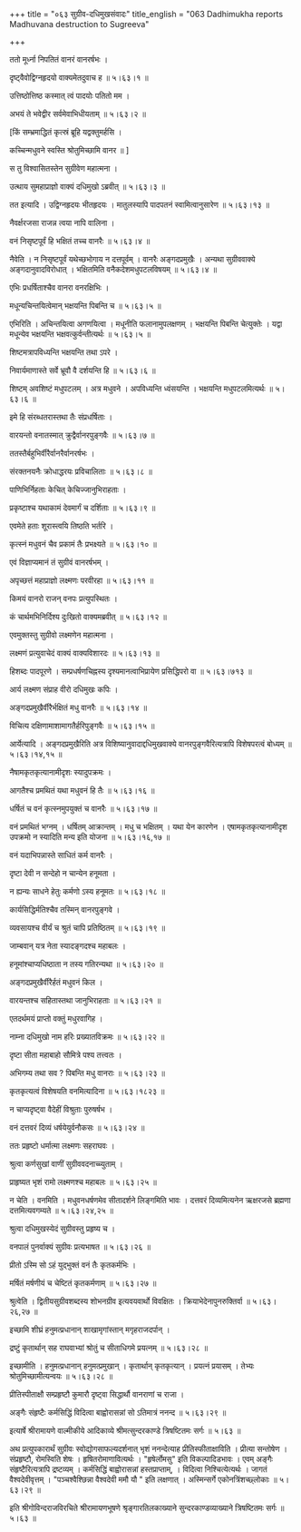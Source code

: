 +++
title = "०६३ सुग्रीव-दधिमुखसंवादः"
title_english = "063 Dadhimukha reports Madhuvana destruction to Sugreeva"

+++


ततो मूर्ध्ना निपतितं वानरं वानरर्षभः ।  

दृष्ट्वैवोद्विग्नहृदयो वाक्यमेतदुवाच ह  ॥  ५।६३।१  ॥   

उत्तिष्ठोत्तिष्ठ कस्मात् त्वं पादयोः पतितो मम ।  

अभयं ते भवेद्वीर सर्वमेवाभिधीयताम्  ॥  ५।६३।२  ॥   

\[किं सम्भ्रमाद्धितं कृत्स्रं ब्रूहि यद्वक्तुमर्हसि ।  

कच्चिन्मधुवने स्वस्ति श्रोतुमिच्छामि वानर  ॥  \]  

स तु विश्वासितस्तेन सुग्रीवेण महात्मना ।  

उत्थाय सुमहाप्राज्ञो वाक्यं दधिमुखो ऽब्रवीत्  ॥  ५।६३।३  ॥   

तत इत्यादि । उद्विग्नहृदयः भीतहृदयः । मातुलस्यापि पादपतनं
स्वामित्वानुसारेण  ॥  ५।६३।१३  ॥   

  

नैवर्क्षरजसा राजन्न त्वया नापि वालिना ।  

वनं निसृष्टपूर्वं हि भक्षितं तच्च वानरैः  ॥  ५।६३।४  ॥   

नैवेति । न निसृष्टपूर्वं यथेच्छभोगाय न दत्तपूर्वम् । वानरैः
अङ्गदप्रमुखैः । अन्यथा सुग्रीववाक्ये अङ्गदानुवादविरोधात् । भक्षितमिति
वनैकदेशमधुपटलविषयम्  ॥  ५।६३।४  ॥   

  

एभिः प्रधर्षिताश्चैव वानरा वनरक्षिभिः ।  

मधून्यचिन्तयित्वेमान् भक्षयन्ति पिबन्ति च  ॥  ५।६३।५  ॥   

एभिरिति । अचिन्तयित्वा अगणयित्वा । मधूनीति फलानामुपलक्षणम् । भक्षयन्ति
पिबन्ति चेत्युक्तेः । यद्वा मधून्येव भक्षयन्ति भक्षवत्कुर्वन्तीत्यर्थः
 ॥  ५।६३।५  ॥   

  

शिष्टमत्रापविध्यन्ति भक्षयन्ति तथा ऽपरे ।  

निवार्यमाणास्ते सर्वे भ्रूवौ वै दर्शयन्ति हि  ॥  ५।६३।६  ॥   

शिष्टम् अवशिष्टं मधुपटलम् । अत्र मधुवने । अपविध्यन्ति ध्वंसयन्ति ।
भक्षयन्ति मधुपटलमित्यर्थः  ॥  ५।६३।६  ॥   

  

इमे हि संरब्धतरास्तथा तैः संप्रधर्षिताः ।  

वारयन्तो वनातस्मात् क्रुद्वैर्वानरपुङ्गवैः  ॥  ५।६३।७  ॥   

ततस्तैर्बहुभिर्वीरैर्वानरैर्वानरर्षभः ।  

संरक्तनयनैः क्रोधाद्धरयः प्रविचालिताः  ॥  ५।६३।८  ॥   

पाणिभिर्निहताः केचित् केचिज्जानुभिराहताः ।  

प्रकृष्टाश्च यथाकामं देवमार्गं च दर्शिताः  ॥  ५।६३।९  ॥   

एवमेते हताः शूरास्त्वयि तिष्ठति भर्तरि ।  

कृत्स्नं मधुवनं चैव प्रकामं तैः प्रभक्ष्यते  ॥  ५।६३।१०  ॥   

एवं विज्ञाप्यमानं तं सुग्रीवं वानरर्षभम् ।  

अपृच्छत्तं महाप्राज्ञो लक्ष्मणः परवीरहा  ॥  ५।६३।११  ॥   

किमयं वानरो राजन् वनपः प्रत्युपस्थितः ।  

कं चार्थमभिनिर्दिश्य दुःखितो वाक्यमब्रवीत्  ॥  ५।६३।१२  ॥   

एवमुक्तस्तु सुग्रीवो लक्ष्मणेन महात्मना ।  

लक्ष्मणं प्रत्युवाचेदं वाक्यं वाक्यविशारदः  ॥  ५।६३।१३  ॥   

हिशब्दः पादपूरणे । सम्प्रधर्षणचिह्नस्य दृश्यमानत्वाभिप्रायेण
प्रसिद्धिपरो वा  ॥  ५।६३।७१३  ॥   

  

आर्य लक्ष्मण संप्राह वीरो दधिमुखः कपिः ।  

अङ्गदप्रमुखैर्वीरैर्भक्षितं मधु वानरैः  ॥  ५।६३।१४  ॥   

विचित्य दक्षिणामाशामागतैर्हरिपुङ्गवैः  ॥  ५।६३।१५  ॥   

आर्येत्यादि । अङ्गदप्रमुखैरिति अत्र विशिष्यानुवादाद्दधिमुखवाक्ये
वानरपुङ्गवैरित्यत्रापि विशेषपरत्वं बोध्यम्  ॥  ५।६३।१४,१५  ॥   

  

नैषामकृतकृत्यानामीदृशः स्यादुपक्रमः ।  

आगतैश्च प्रमथितं यथा मधुवनं हि तैः  ॥  ५।६३।१६  ॥   

धर्षितं च वनं कृत्स्नमुपयुक्तं च वानरैः  ॥  ५।६३।१७  ॥   

वनं प्रमथितं भग्नम् । धर्षितम् आक्रान्तम् । मधु च भक्षितम् । यथा येन
कारणेन । एषामकृतकृत्यानामीदृश उपक्रमो न स्यादिति मन्य इति योजना  ॥ 
५।६३।१६,१७  ॥   

  

वनं यदाभिपन्नास्ते साधितं कर्म वानरैः ।  

दृष्टा देवी न सन्देहो न चान्येन हनूमता ।  

न ह्यन्यः साधने हेतुः कर्मणो ऽस्य हनूमतः  ॥  ५।६३।१८  ॥   

कार्यसिद्धिर्मतिश्चैव तस्मिन् वानरपुङ्गवे ।  

व्यवसायश्च वीर्यं च श्रुतं चापि प्रतिष्ठितम्  ॥  ५।६३।१९  ॥   

जाम्बवान् यत्र नेता स्यादङ्गदश्च महाबलः ।  

हनूमांश्चाप्यधिष्ठाता न तस्य गतिरन्यथा  ॥  ५।६३।२०  ॥   

अङ्गदप्रमुखैर्वीरैर्हतं मधुवनं किल ।  

वारयन्तश्च सहितास्तथा जानुभिराहताः  ॥  ५।६३।२१  ॥   

एतदर्थमयं प्राप्तो वक्तुं मधुरवागिह ।  

नाम्ना दधिमुखो नाम हरिः प्रख्यातविक्रमः  ॥  ५।६३।२२  ॥   

दृष्टा सीता महाबाहो सौमित्रे पश्य तत्त्वतः ।  

अभिगम्य तथा सव ? पिबन्ति मधु वानराः  ॥  ५।६३।२३  ॥   

कृतकृत्यत्वं विशेषयति वनमित्यादिना  ॥  ५।६३।१८२३  ॥   

  

न चाप्यदृष्ट्वा वैदेहीं विश्रुताः पुरुषर्षभ ।  

वनं दत्तवरं दिव्यं धर्षयेयुर्वनौकसः  ॥  ५।६३।२४  ॥   

ततः प्रहृष्टो धर्मात्मा लक्ष्मणः सहराघवः ।  

श्रुत्वा कर्णसुखां वाणीं सुग्रीववदनाच्च्युताम् ।  

प्राहृष्यत भृशं रामो लक्ष्मणश्च महाबलः  ॥  ५।६३।२५  ॥   

न चेति । वनमिति । मधुवनधर्षणमेव सीतादर्शने लिङ्गमिति भावः । दत्तवरं
दिव्यमित्यनेन ऋक्षरजसे ब्रह्मणा दत्तमित्यवगम्यते  ॥  ५।६३।२४,२५  ॥   

  

श्रुत्वा दधिमुखस्येदं सुग्रीवस्तु प्रहृष्य च ।  

वनपालं पुनर्वाक्यं सुग्रीवः प्रत्यभाषत  ॥  ५।६३।२६  ॥   

प्रीतो ऽस्मि सो ऽहं युद्भुक्तं वनं तैः कृतकर्मभिः ।  

मर्षितं मर्षणीयं च चेष्टितं कृतकर्मणाम्  ॥  ५।६३।२७  ॥   

श्रुत्वेति । द्वितीयसुग्रीवशब्दस्य शोभनग्रीव इत्यवयवार्थो विवक्षितः ।
क्रियाभेदेनापुनरुक्तिर्वा  ॥  ५।६३।२६,२७  ॥   

  

इच्छामि शीघ्रं हनुमत्प्रधानान् शाखामृगांस्तान् मगृहराजदर्पान् ।  

द्रष्टुं कृतार्थान् सह राघवाभ्यां श्रोतुं च सीताधिगमे प्रयत्नम्  ॥ 
५।६३।२८  ॥   

इच्छामीति । हनुमत्प्रधानान् हनुमत्प्रमुखान् । कृतार्थान् कृतकृत्यान् ।
प्रयत्नं प्रयासम् । तेभ्यः श्रोतुमिच्छामीत्यन्वयः  ॥  ५।६३।२८  ॥   

  

प्रीतिस्पीताक्षौ सम्प्रहृष्टौ कुमारौ दृष्ट्वा सिद्धार्थौ वानराणां च राजा
।  

अङ्गैः संहृष्टैः कर्मसिद्धिं विदित्वा बाह्वोरासन्नां सो ऽतिमात्रं ननन्द
 ॥  ५।६३।२९  ॥   

इत्यार्षे श्रीरामायणे वाल्मीकीये आदिकाव्ये श्रीमत्सुन्दरकाण्डे
त्रिषष्टितमः सर्गः  ॥  ५।६३  ॥   

अथ प्रत्युपकारार्थं सुग्रीवः स्वोद्योगसाफल्यदर्शनात् भृशं ननन्देत्याह
प्रीतिस्फीताक्षाविति । प्रीत्या सन्तोषेण । संप्रहृष्टौ, रोमस्विति शेषः ।
हृषितरोमाणावित्यर्थः । "हृषेर्लोमसु" इति विकल्पादिडभावः । एवम् अङ्गैः
संहृष्टैरित्यत्रापि द्रष्टव्यम् । कर्मसिद्धिं बाह्वोरासन्नां
हस्तप्राप्ताम्, । विदित्वा निश्चित्येत्यर्थः । जागतं वैश्वदेवीवृत्तम् ।
"पञ्चश्वैश्छिन्ना वैश्वदेवी ममौ यौ " इति लक्षणात् । अस्मिन्सर्गे
एकोनत्रिंशच्छ्लोकाः  ॥  ५।६३।२९  ॥   

इति श्रीगोविन्दराजविरचिते श्रीरामायणभूषणे श्रृङ्गारतिलकाख्याने
सुन्दरकाण्डव्याख्याने त्रिषष्टितमः सर्गः  ॥  ५।६३  ॥   



